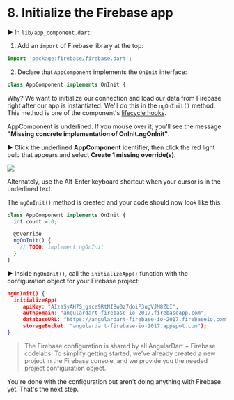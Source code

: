 # 8. Initialize the Firebase app

▶️  In `lib/app_component.dart`:

1. Add an `import` of Firebase library at the top:
```javascript
import 'package:firebase/firebase.dart';
``` 
2. Declare that `AppComponent` implements the `OnInit` interface:
```javascript
class AppComponent implements OnInit {
```

Why? We want to initialize our connection and load our data from Firebase right after our app is instantiated. We'll do this in the `ngOnInit()` method. This method is one of the component's [lifecycle hooks](https://webdev.dartlang.org/angular/guide/lifecycle-hooks).

AppComponent is underlined. If you mouse over it, you'll see the message **"Missing concrete implementation of OnInit.ngOnInit"**.

▶️  Click the underlined **AppComponent** identifier, then click the red light bulb that appears and select **Create 1 missing override(s)**.

![](https://codelabs.developers.google.com/codelabs/angulardart-firebase-web-app/img/71fe2bb79b193e31.png)

Alternately, use the Alt-Enter keyboard shortcut when your cursor is in the underlined text.

The `ngOnInit()` method is created and your code should now look like this:
```javascript
class AppComponent implements OnInit {
  int count = 0;

  @override
  ngOnInit() {
    // TODO: implement ngOnInit
  }
}
```

▶️  Inside n`gOnInit()`, call the `initializeApp()` function with the configuration object for your Firebase project:
```json
ngOnInit() {
  initializeApp(
     apiKey: "AIzaSyAH7S_gsce9RtNI8w0z7doiP3ugVJM8ZbI",
     authDomain: "angulardart-firebase-io-2017.firebaseapp.com",
     databaseURL: "https://angulardart-firebase-io-2017.firebaseio.com",
     storageBucket: "angulardart-firebase-io-2017.appspot.com");
}
```
> The Firebase configuration is shared by all AngularDart + Firebase codelabs. To simplify getting started, we've already created a new project in the Firebase console, and we provide you the needed project configuration object.

You're done with the configuration but aren't doing anything with Firebase yet. That's the next step.





